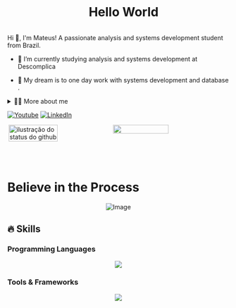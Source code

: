 <!--título-->
<div id="user-content-toc">
  <ul align="center">
    <summary><h1 style="display: inline-block">Hello World</h1></summary>
</div>

<!-- Presentation -->
<p>
  Hi 👋, I'm Mateus! A passionate analysis and systems development student from Brazil.

  - 🌱 I’m currently studying analysis and systems development at Descomplica 

  - 🔭  My dream is to one day work with systems development and database .
</p>

<!-- Dropdown -->
<details>
  <summary>👨‍💻 More about me</summary>

  - 💬 I am 24 years old, currently living in Brazil. I have experience with SQL, Java, Data Analysis, Data visualization, Front-End development . I'm also a content creator on YouTube since 2018, which helped me develop important skills such as creativity, communication, marketing, analytical capability, community and social media management.

  - ⚡ I enjoy reading, whether it's a good book, manga, or comics, as well as watching movies, playing games and work out at the gym! I believe that our personal interests contribute to a more refined perception of things and problem-solving. \o/
</details>

<!-- Links -->
[![Youtube](https://img.shields.io/badge/YouTube-FF0000?style=for-the-badge&logo=youtube&logoColor=white)](https://www.youtube.com/@MateuDev1)
[![LinkedIn](https://img.shields.io/badge/LinkedIn-0077B5?style=for-the-badge&logo=linkedin&logoColor=white)](https://www.linkedin.com/in/mateus-fraz%C3%A3o/)


<!-- GithubStats -->
<div style="display: flex;">
    <img align='right' width="47%" src="https://github-readme-stats.vercel.app/api/top-langs/?username=mateusfrazz&hide_progress=true&theme=aura" alt="ilustração do status do github">
    <img width="50%" src="https://github-readme-stats.vercel.app/api?username=mateusfrazz&show_icons=true&theme=aura">
</div>

<br> <br>
##



<!-- Portfolio  ajustar depois -->
<!--## Portfolio:
- [Python - Exploratory data analysis](https://github.com/VariableBee/EDA_Loggi)
- [Google Data Studio - COVID-19 Interactive Dashboard](https://github.com/VariableBee/COVID_19_DASHBOARD)
- [SQL - Querying and analyzing data with AWS Athena](https://github.com/VariableBee/AWS_Athena_Queries)
- [C - Registration and query system](https://github.com/VariableBee/Cartorio)
-->
<!-- GIF -->
# Believe in the Process

<p align="center">
  <img src="https://i.imgur.com/GcEdGbn.gif" alt="Image">
</p>



## 🔥 Skills
<!-- Skills: Programming Languages -->
  <div style="flex-basis: 48%;">
    <h3>Programming Languages</h3>
   <p align="center">
  <a href="https://skillicons.dev">
    <img src="https://skillicons.dev/icons?i=,java,js,mysql" />
  </a>
</p>
  </div>

  
  <div style="flex-basis: 48%;">
  <h3>Tools & Frameworks </h3>
    <p align="center">
  <a href="https://skillicons.dev">
     <img src="https://skillicons.dev/icons?i=sass,css,html,bootstrap,tailwind,figma,aws,git,github,replit,vscode,linux,kali,idea,eclipse" />
  </a>
</p>
  </div>

  
  <!-- Skills: Libraries 
  //Mexer aqui quando tiver Libraries para adicionar 
  <div style="flex-basis: 48%;">
    <h3>Libraries</h3>
    <img align="center" alt="Numpy" height="30" width="40" src="https://cdn.jsdelivr.net/gh/devicons/devicon/icons/numpy/numpy-original.svg">
    <img align="center" alt="Pandas" src="https://raw.githubusercontent.com/devicons/devicon/2ae2a900d2f041da66e950e4d48052658d850630/icons/pandas/pandas-original.svg" alt="pandas" width="40" height="40"/>
    <img align="center" alt="Seaborn" src="https://seaborn.pydata.org/_images/logo-mark-lightbg.svg" alt="seaborn" width="40" height="40"/>
    <img align="center" alt="Scikit-learn" src="https://upload.wikimedia.org/wikipedia/commons/0/05/Scikit_learn_logo_small.svg" alt="scikit_learn" width="40" height="40"/>
  </div>
-->
